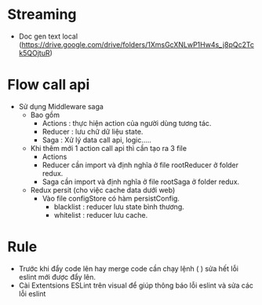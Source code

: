 
# Streaming

- Doc gen text local  (https://drive.google.com/drive/folders/1XmsGcXNLwP1Hw4s_j8pQc2Tck5QOjtuR)

# Flow call api

- Sử dụng Middleware saga
  - Bao gồm
    - Actions : thực hiện action của người dùng tương tác.
    - Reducer : lưu chữ dữ liệu state.
    - Saga : Xử lý data call api, logic.....
  - Khi thêm mới 1 action call api thì cần tạo ra 3 file
    - Actions
    - Reducer cần import và định nghĩa ở file rootReducer ở folder redux.
    - Saga cần import và định nghĩa ở file rootSaga ở folder redux.
  - Redux persit (cho việc cache data dưới web)
    - Vào file configStore có hàm persistConfig.
      - blacklist : reducer lưu state bình thương.
      - whitelist : reducer lưu cache.

# Rule

  - Trước khi đẩy code lên hay merge code cần chạy lệnh ( ) sửa hết lỗi eslint mới được đẩy lên.
  - Cài Extentsions ESLint trên visual để giúp thông báo lỗi eslint và sửa các lỗi eslint 